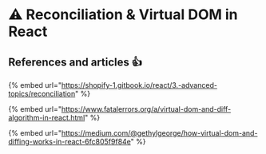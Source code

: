 # ⚠ Reconciliation & Virtual DOM in React

## References and articles :thumbsup:

{% embed url="https://shopify-1.gitbook.io/react/3.-advanced-topics/reconciliation" %}

{% embed url="https://www.fatalerrors.org/a/virtual-dom-and-diff-algorithm-in-react.html" %}

{% embed url="https://medium.com/@gethylgeorge/how-virtual-dom-and-diffing-works-in-react-6fc805f9f84e" %}
